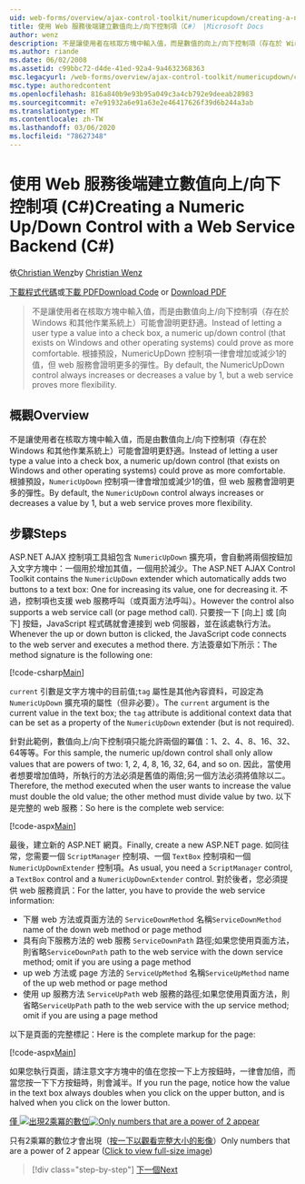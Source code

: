 ```yaml
---
uid: web-forms/overview/ajax-control-toolkit/numericupdown/creating-a-numeric-up-down-control-with-a-web-service-backend-cs
title: 使用 Web 服務後端建立數值向上/向下控制項（C#） |Microsoft Docs
author: wenz
description: 不是讓使用者在核取方塊中輸入值，而是數值的向上/向下控制項（存在於 Windows 和其他作業系統上）可以證明更多的 c 。
ms.author: riande
ms.date: 06/02/2008
ms.assetid: c99bbc72-d4de-41ed-92a4-9a4632368363
msc.legacyurl: /web-forms/overview/ajax-control-toolkit/numericupdown/creating-a-numeric-up-down-control-with-a-web-service-backend-cs
msc.type: authoredcontent
ms.openlocfilehash: 816a840b9e93b95a049c3a4cb792e9deeab28983
ms.sourcegitcommit: e7e91932a6e91a63e2e46417626f39d6b244a3ab
ms.translationtype: MT
ms.contentlocale: zh-TW
ms.lasthandoff: 03/06/2020
ms.locfileid: "78627348"
---
```

# <a name="creating-a-numeric-updown-control-with-a-web-service-backend-c"></a><span data-ttu-id="31ab8-103">使用 Web 服務後端建立數值向上/向下控制項 (C#)</span><span class="sxs-lookup"><span data-stu-id="31ab8-103">Creating a Numeric Up/Down Control with a Web Service Backend (C#)</span></span>

<span data-ttu-id="31ab8-104">依[Christian Wenz](https://github.com/wenz)</span><span class="sxs-lookup"><span data-stu-id="31ab8-104">by [Christian Wenz](https://github.com/wenz)</span></span>

<span data-ttu-id="31ab8-105">[下載程式代碼](https://download.microsoft.com/download/9/3/f/93f8daea-bebd-4821-833b-95205389c7d0/numericupdown1.cs.zip)或[下載 PDF](https://download.microsoft.com/download/2/d/c/2dc10e34-6983-41d4-9c08-f78f5387d32b/numericupdown1CS.pdf)</span><span class="sxs-lookup"><span data-stu-id="31ab8-105">[Download Code](https://download.microsoft.com/download/9/3/f/93f8daea-bebd-4821-833b-95205389c7d0/numericupdown1.cs.zip) or [Download PDF](https://download.microsoft.com/download/2/d/c/2dc10e34-6983-41d4-9c08-f78f5387d32b/numericupdown1CS.pdf)</span></span>

> <span data-ttu-id="31ab8-106">不是讓使用者在核取方塊中輸入值，而是由數值向上/向下控制項（存在於 Windows 和其他作業系統上）可能會證明更舒適。</span><span class="sxs-lookup"><span data-stu-id="31ab8-106">Instead of letting a user type a value into a check box, a numeric up/down control (that exists on Windows and other operating systems) could prove as more comfortable.</span></span> <span data-ttu-id="31ab8-107">根據預設，NumericUpDown 控制項一律會增加或減少1的值，但 web 服務會證明更多的彈性。</span><span class="sxs-lookup"><span data-stu-id="31ab8-107">By default, the NumericUpDown control always increases or decreases a value by 1, but a web service proves more flexibility.</span></span>

## <a name="overview"></a><span data-ttu-id="31ab8-108">概觀</span><span class="sxs-lookup"><span data-stu-id="31ab8-108">Overview</span></span>

<span data-ttu-id="31ab8-109">不是讓使用者在核取方塊中輸入值，而是由數值向上/向下控制項（存在於 Windows 和其他作業系統上）可能會證明更舒適。</span><span class="sxs-lookup"><span data-stu-id="31ab8-109">Instead of letting a user type a value into a check box, a numeric up/down control (that exists on Windows and other operating systems) could prove as more comfortable.</span></span> <span data-ttu-id="31ab8-110">根據預設，`NumericUpDown` 控制項一律會增加或減少1的值，但 web 服務會證明更多的彈性。</span><span class="sxs-lookup"><span data-stu-id="31ab8-110">By default, the `NumericUpDown` control always increases or decreases a value by 1, but a web service proves more flexibility.</span></span>

## <a name="steps"></a><span data-ttu-id="31ab8-111">步驟</span><span class="sxs-lookup"><span data-stu-id="31ab8-111">Steps</span></span>

<span data-ttu-id="31ab8-112">ASP.NET AJAX 控制項工具組包含 `NumericUpDown` 擴充項，會自動將兩個按鈕加入文字方塊中：一個用於增加其值，一個用於減少。</span><span class="sxs-lookup"><span data-stu-id="31ab8-112">The ASP.NET AJAX Control Toolkit contains the `NumericUpDown` extender which automatically adds two buttons to a text box: One for increasing its value, one for decreasing it.</span></span> <span data-ttu-id="31ab8-113">不過，控制項也支援 web 服務呼叫（或頁面方法呼叫）。</span><span class="sxs-lookup"><span data-stu-id="31ab8-113">However the control also supports a web service call (or page method call).</span></span> <span data-ttu-id="31ab8-114">只要按一下 [向上] 或 [向下] 按鈕，JavaScript 程式碼就會連接到 web 伺服器，並在該處執行方法。</span><span class="sxs-lookup"><span data-stu-id="31ab8-114">Whenever the up or down button is clicked, the JavaScript code connects to the web server and executes a method there.</span></span> <span data-ttu-id="31ab8-115">方法簽章如下所示：</span><span class="sxs-lookup"><span data-stu-id="31ab8-115">The method signature is the following one:</span></span>

[!code-csharp[Main](creating-a-numeric-up-down-control-with-a-web-service-backend-cs/samples/sample1.cs)]

<span data-ttu-id="31ab8-116">`current` 引數是文字方塊中的目前值;`tag` 屬性是其他內容資料，可設定為 `NumericUpDown` 擴充項的屬性（但非必要）。</span><span class="sxs-lookup"><span data-stu-id="31ab8-116">The `current` argument is the current value in the text box; the `tag` attribute is additional context data that can be set as a property of the `NumericUpDown` extender (but is not required).</span></span>

<span data-ttu-id="31ab8-117">針對此範例，數值向上/向下控制項只能允許兩個的冪值：1、2、4、8、16、32、64等等。</span><span class="sxs-lookup"><span data-stu-id="31ab8-117">For this sample, the numeric up/down control shall only allow values that are powers of two: 1, 2, 4, 8, 16, 32, 64, and so on.</span></span> <span data-ttu-id="31ab8-118">因此，當使用者想要增加值時，所執行的方法必須是舊值的兩倍;另一個方法必須將值除以二。</span><span class="sxs-lookup"><span data-stu-id="31ab8-118">Therefore, the method executed when the user wants to increase the value must double the old value; the other method must divide value by two.</span></span> <span data-ttu-id="31ab8-119">以下是完整的 web 服務：</span><span class="sxs-lookup"><span data-stu-id="31ab8-119">So here is the complete web service:</span></span>

[!code-aspx[Main](creating-a-numeric-up-down-control-with-a-web-service-backend-cs/samples/sample2.aspx)]

<span data-ttu-id="31ab8-120">最後，建立新的 ASP.NET 網頁。</span><span class="sxs-lookup"><span data-stu-id="31ab8-120">Finally, create a new ASP.NET page.</span></span> <span data-ttu-id="31ab8-121">如同往常，您需要一個 `ScriptManager` 控制項、一個 `TextBox` 控制項和一個 `NumericUpDownExtender` 控制項。</span><span class="sxs-lookup"><span data-stu-id="31ab8-121">As usual, you need a `ScriptManager` control, a `TextBox` control and a `NumericUpDownExtender` control.</span></span> <span data-ttu-id="31ab8-122">對於後者，您必須提供 web 服務資訊：</span><span class="sxs-lookup"><span data-stu-id="31ab8-122">For the latter, you have to provide the web service information:</span></span>

- <span data-ttu-id="31ab8-123">下層 web 方法或頁面方法的 `ServiceDownMethod` 名稱</span><span class="sxs-lookup"><span data-stu-id="31ab8-123">`ServiceDownMethod` name of the down web method or page method</span></span>
- <span data-ttu-id="31ab8-124">具有向下服務方法的 web 服務 `ServiceDownPath` 路徑;如果您使用頁面方法，則省略</span><span class="sxs-lookup"><span data-stu-id="31ab8-124">`ServiceDownPath` path to the web service with the down service method; omit if you are using a page method</span></span>
- <span data-ttu-id="31ab8-125">up web 方法或 page 方法的 `ServiceUpMethod` 名稱</span><span class="sxs-lookup"><span data-stu-id="31ab8-125">`ServiceUpMethod` name of the up web method or page method</span></span>
- <span data-ttu-id="31ab8-126">使用 up 服務方法 `ServiceUpPath` web 服務的路徑;如果您使用頁面方法，則省略</span><span class="sxs-lookup"><span data-stu-id="31ab8-126">`ServiceUpPath` path to the web service with the up service method; omit if you are using a page method</span></span>

<span data-ttu-id="31ab8-127">以下是頁面的完整標記：</span><span class="sxs-lookup"><span data-stu-id="31ab8-127">Here is the complete markup for the page:</span></span>

[!code-aspx[Main](creating-a-numeric-up-down-control-with-a-web-service-backend-cs/samples/sample3.aspx)]

<span data-ttu-id="31ab8-128">如果您執行頁面，請注意文字方塊中的值在您按一下上方按鈕時，一律會加倍，而當您按一下下方按鈕時，則會減半。</span><span class="sxs-lookup"><span data-stu-id="31ab8-128">If you run the page, notice how the value in the text box always doubles when you click on the upper button, and is halved when you click on the lower button.</span></span>

<span data-ttu-id="31ab8-129">[僅 ![出現2乘冪的數位](creating-a-numeric-up-down-control-with-a-web-service-backend-cs/_static/image2.png)](creating-a-numeric-up-down-control-with-a-web-service-backend-cs/_static/image1.png)</span><span class="sxs-lookup"><span data-stu-id="31ab8-129">[![Only numbers that are a power of 2 appear](creating-a-numeric-up-down-control-with-a-web-service-backend-cs/_static/image2.png)](creating-a-numeric-up-down-control-with-a-web-service-backend-cs/_static/image1.png)</span></span>

<span data-ttu-id="31ab8-130">只有2乘冪的數位才會出現（[按一下以觀看完整大小的影像](creating-a-numeric-up-down-control-with-a-web-service-backend-cs/_static/image3.png)）</span><span class="sxs-lookup"><span data-stu-id="31ab8-130">Only numbers that are a power of 2 appear ([Click to view full-size image](creating-a-numeric-up-down-control-with-a-web-service-backend-cs/_static/image3.png))</span></span>

> [!div class="step-by-step"]
> [<span data-ttu-id="31ab8-131">下一個</span><span class="sxs-lookup"><span data-stu-id="31ab8-131">Next</span></span>](creating-a-numeric-up-down-control-with-a-web-service-backend-vb.md)
